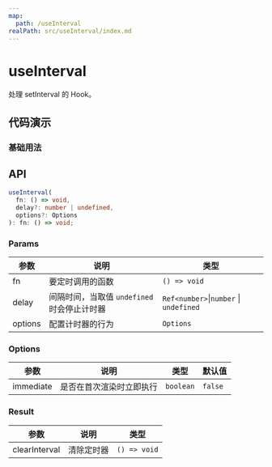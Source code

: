 ```yaml
---
map:
  path: /useInterval
realPath: src/useInterval/index.md
---
```


# useInterval

处理 setInterval 的 Hook。

## 代码演示

### 基础用法

<demo src="./demo/demo.vue"
  language="vue"
  title="基本用法"
  desc="每2000ms，执行一次">
</demo>

## API

```typescript
useInterval(
  fn: () => void,
  delay?: number | undefined,
  options?: Options
): fn: () => void;
```

### Params

| 参数    | 说明                                        | 类型                    |
| ------- | ------------------------------------------- | ----------------------- |
| fn      | 要定时调用的函数                            | `() => void`            |
| delay   | 间隔时间，当取值 `undefined` 时会停止计时器 | `Ref<number>`\|`number` \| `undefined` |
| options | 配置计时器的行为                            | `Options`               |

### Options

| 参数      | 说明                     | 类型      | 默认值  |
| --------- | ------------------------ | --------- | ------- |
| immediate | 是否在首次渲染时立即执行 | `boolean` | `false` |

### Result

| 参数          | 说明       | 类型         |
| ------------- | ---------- | ------------ |
| clearInterval | 清除定时器 | `() => void` |
